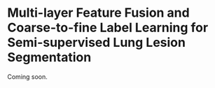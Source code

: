 # Multi-layer Feature Fusion and Coarse-to-fine Label Learning for Semi-supervised Lung Lesion Segmentation
Coming soon.
